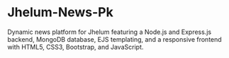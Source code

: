# Jhelum-News-Pk
Dynamic news platform for Jhelum featuring a Node.js and Express.js backend, MongoDB database, EJS templating, and a responsive frontend with HTML5, CSS3, Bootstrap, and JavaScript.
